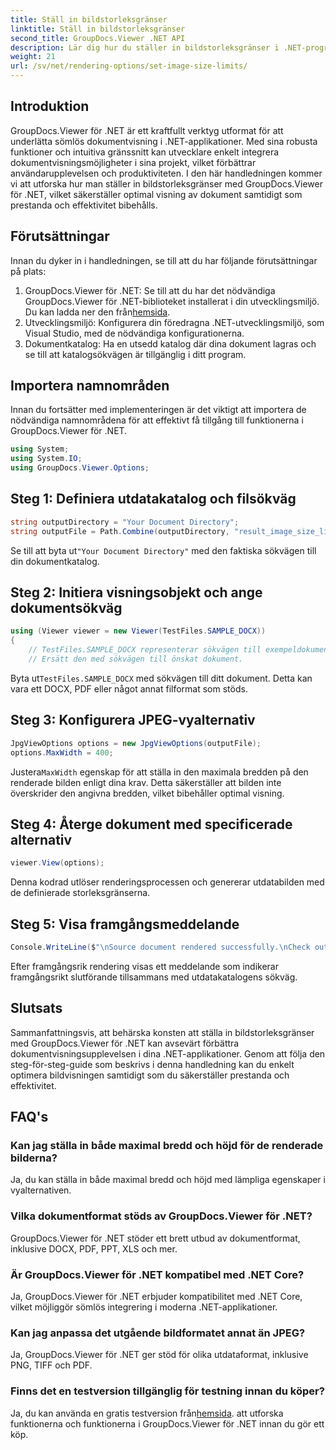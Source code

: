 ```yaml
---
title: Ställ in bildstorleksgränser
linktitle: Ställ in bildstorleksgränser
second_title: GroupDocs.Viewer .NET API
description: Lär dig hur du ställer in bildstorleksgränser i .NET-program utan ansträngning med GroupDocs.Viewer för .NET, vilket förbättrar dokumentvisningsupplevelsen.
weight: 21
url: /sv/net/rendering-options/set-image-size-limits/
---
```

## Introduktion
GroupDocs.Viewer för .NET är ett kraftfullt verktyg utformat för att underlätta sömlös dokumentvisning i .NET-applikationer. Med sina robusta funktioner och intuitiva gränssnitt kan utvecklare enkelt integrera dokumentvisningsmöjligheter i sina projekt, vilket förbättrar användarupplevelsen och produktiviteten. I den här handledningen kommer vi att utforska hur man ställer in bildstorleksgränser med GroupDocs.Viewer för .NET, vilket säkerställer optimal visning av dokument samtidigt som prestanda och effektivitet bibehålls.
## Förutsättningar
Innan du dyker in i handledningen, se till att du har följande förutsättningar på plats:
1.  GroupDocs.Viewer för .NET: Se till att du har det nödvändiga GroupDocs.Viewer för .NET-biblioteket installerat i din utvecklingsmiljö. Du kan ladda ner den från[hemsida](https://releases.groupdocs.com/viewer/net/).
2. Utvecklingsmiljö: Konfigurera din föredragna .NET-utvecklingsmiljö, som Visual Studio, med de nödvändiga konfigurationerna.
3. Dokumentkatalog: Ha en utsedd katalog där dina dokument lagras och se till att katalogsökvägen är tillgänglig i ditt program.

## Importera namnområden
Innan du fortsätter med implementeringen är det viktigt att importera de nödvändiga namnområdena för att effektivt få tillgång till funktionerna i GroupDocs.Viewer för .NET.
```csharp
using System;
using System.IO;
using GroupDocs.Viewer.Options;
```
## Steg 1: Definiera utdatakatalog och filsökväg
```csharp
string outputDirectory = "Your Document Directory";
string outputFile = Path.Combine(outputDirectory, "result_image_size_limit.jpg");
```
 Se till att byta ut`"Your Document Directory"` med den faktiska sökvägen till din dokumentkatalog.
## Steg 2: Initiera visningsobjekt och ange dokumentsökväg
```csharp
using (Viewer viewer = new Viewer(TestFiles.SAMPLE_DOCX))
{
    // TestFiles.SAMPLE_DOCX representerar sökvägen till exempeldokumentet.
    // Ersätt den med sökvägen till önskat dokument.
```
 Byta ut`TestFiles.SAMPLE_DOCX` med sökvägen till ditt dokument. Detta kan vara ett DOCX, PDF eller något annat filformat som stöds.
## Steg 3: Konfigurera JPEG-vyalternativ
```csharp
JpgViewOptions options = new JpgViewOptions(outputFile);
options.MaxWidth = 400;
```
 Justera`MaxWidth` egenskap för att ställa in den maximala bredden på den renderade bilden enligt dina krav. Detta säkerställer att bilden inte överskrider den angivna bredden, vilket bibehåller optimal visning.
## Steg 4: Återge dokument med specificerade alternativ
```csharp
viewer.View(options);
```
Denna kodrad utlöser renderingsprocessen och genererar utdatabilden med de definierade storleksgränserna.
## Steg 5: Visa framgångsmeddelande
```csharp
Console.WriteLine($"\nSource document rendered successfully.\nCheck output in {outputDirectory}.");
```
Efter framgångsrik rendering visas ett meddelande som indikerar framgångsrikt slutförande tillsammans med utdatakatalogens sökväg.

## Slutsats
Sammanfattningsvis, att behärska konsten att ställa in bildstorleksgränser med GroupDocs.Viewer för .NET kan avsevärt förbättra dokumentvisningsupplevelsen i dina .NET-applikationer. Genom att följa den steg-för-steg-guide som beskrivs i denna handledning kan du enkelt optimera bildvisningen samtidigt som du säkerställer prestanda och effektivitet.
## FAQ's
### Kan jag ställa in både maximal bredd och höjd för de renderade bilderna?
Ja, du kan ställa in både maximal bredd och höjd med lämpliga egenskaper i vyalternativen.
### Vilka dokumentformat stöds av GroupDocs.Viewer för .NET?
GroupDocs.Viewer för .NET stöder ett brett utbud av dokumentformat, inklusive DOCX, PDF, PPT, XLS och mer.
### Är GroupDocs.Viewer för .NET kompatibel med .NET Core?
Ja, GroupDocs.Viewer för .NET erbjuder kompatibilitet med .NET Core, vilket möjliggör sömlös integrering i moderna .NET-applikationer.
### Kan jag anpassa det utgående bildformatet annat än JPEG?
Ja, GroupDocs.Viewer för .NET ger stöd för olika utdataformat, inklusive PNG, TIFF och PDF.
### Finns det en testversion tillgänglig för testning innan du köper?
 Ja, du kan använda en gratis testversion från[hemsida](https://releases.groupdocs.com/viewer/net/). att utforska funktionerna och funktionerna i GroupDocs.Viewer för .NET innan du gör ett köp.